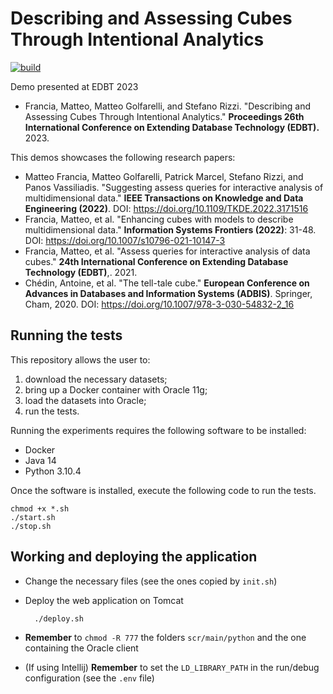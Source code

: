 # Describing and Assessing Cubes Through Intentional Analytics

[![build](https://github.com/w4bo/iam-demo/actions/workflows/build.yml/badge.svg?branch=master)](https://github.com/w4bo/iam-demo/actions/workflows/build.yml)

Demo presented at EDBT 2023
- Francia, Matteo, Matteo Golfarelli, and Stefano Rizzi. "Describing and Assessing Cubes Through Intentional Analytics." **Proceedings 26th International Conference on Extending Database Technology (EDBT).** 2023.

This demos showcases the following research papers:
- Matteo Francia, Matteo Golfarelli, Patrick Marcel, Stefano Rizzi, and Panos Vassiliadis. "Suggesting assess queries for interactive analysis of multidimensional data." **IEEE Transactions on Knowledge and Data Engineering (2022)**. DOI: https://doi.org/10.1109/TKDE.2022.3171516
- Francia, Matteo, et al. "Enhancing cubes with models to describe multidimensional data." **Information Systems Frontiers (2022)**: 31-48. DOI: https://doi.org/10.1007/s10796-021-10147-3
- Francia, Matteo, et al. "Assess queries for interactive analysis of data cubes." **24th International Conference on Extending Database Technology (EDBT)**,. 2021.
- Chédin, Antoine, et al. "The tell-tale cube." **European Conference on Advances in Databases and Information Systems (ADBIS)**. Springer, Cham, 2020. DOI: https://doi.org/10.1007/978-3-030-54832-2_16


## Running the tests

This repository allows the user to:
1. download the necessary datasets;
2. bring up a Docker container with Oracle 11g;
3. load the datasets into Oracle;
4. run the tests.

Running the experiments requires the following software to be installed:
- Docker
- Java 14
- Python 3.10.4

Once the software is installed, execute the following code to run the tests.

    chmod +x *.sh
    ./start.sh
    ./stop.sh

## Working and deploying the application

- Change the necessary files (see the ones copied by `init.sh`)
- Deploy the web application on Tomcat

        ./deploy.sh

- **Remember** to `chmod -R 777` the folders `scr/main/python` and the one containing the Oracle client 
- (If using Intellij) **Remember** to set the `LD_LIBRARY_PATH` in the run/debug configuration (see the `.env` file)
